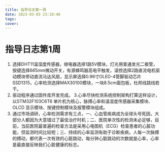 ```yaml
---
title: 指导日志第一周
date: 2023-03-03 23:10:48
tags:
cover:
---
```


# 指导日志第1周

1. 选择DHT11温湿度传感器，继电器选择1路5V模块，灯光用普通发光二极管，按键选择6*6*5mm微动开关，有源蜂鸣器高电平触发，温控选择2路直流电机驱动模块带动直流马达风扇，显示屏选择0.96寸OLED-4管脚驱动芯片SSD1315，心率检测选择MAX30100模块，一块8.5cm面包板，杜邦线跳线若干。
2. 驱动程序通过固件库开发完成。
    3.心率尽快检测系统控制架构打算这样设计，以STM32F103C6T6 单片机为核心，脉搏心率和温湿度传感器采集模块、OLCD 显示模块、按键控制模块及报警模块组成。
3. 通过市场调研，心率检测需求有三点，一、心血管疾病成为全球头号死因，大部分人都因为大意错过了最佳治疗时机；二、医院单次性的检测未必足够，目前，当前医院最普遍的检查方法是采用心电图机（ECG）检查患者的心脏功能，但监测时间比较短；三、持续的心率监测有助于诊断疾病，人每一次脉搏的搏动，都代表一次有效的心脏跳动，每分钟心脏跳动的次数就是心率，心率是最直接反映我们心脏健康的标志。